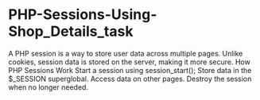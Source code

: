 # PHP-Sessions-Using-Shop_Details_task
A PHP session is a way to store user data across multiple pages. Unlike cookies, session data is stored on the server, making it more secure.  How PHP Sessions Work Start a session using session_start(); Store data in the $_SESSION superglobal. Access data on other pages. Destroy the session when no longer needed.
